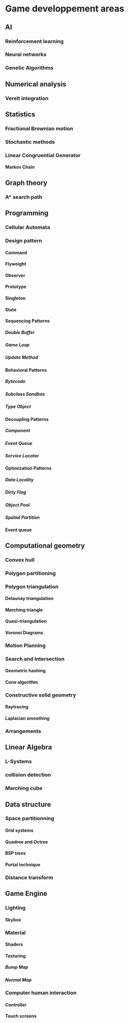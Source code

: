 # Game developpement areas

## AI

### Reinforcement learning

### Neural networks

### Genetic Algorithms

## Numerical analysis

### Verelt integration

## Statistics

### Fractional Brownian motion

### Stochastic methods

### Linear Congruential Generator

#### Markov Chain

## Graph theory

### A* search path

## Programming

### Cellular Automata

### Design pattern
#### Command
#### Flyweight
#### Observer
#### Prototype
#### Singleton
#### State
#### Sequencing Patterns
##### Double Buffer
##### Game Loop
##### Update Method
#### Behavioral Patterns
##### Bytecode
##### Subclass Sandbox
##### Type Object
#### Decoupling Patterns
##### Component
##### Event Queue
##### Service Locator
#### Optimization Patterns
##### Data Locality
##### Dirty Flag
##### Object Pool
##### Spatial Partition
#### Event queue

## Computational geometry

### Convex hull

### Polygon partitioning

### Polygon triangulation 
#### Delaunay triangulation
#### Marching triangle
#### Quasi-triangulation
#### Voronoi Diagrams

### Motion Planning

### Search and Intersection

#### Geometric hashing
#### Cone algorithm

### Constructive solid geometry
#### Raytracing
#### Laplacian smoothing

### Arrangements
 
## Linear Algebra
### L-Systems
### collision detection

### Marching cube

## Data structure

### Space partitionning

#### Grid systems
#### Quadree and Octree
#### BSP trees
#### Portal technique

### Distance transform

## Game Engine

### Lighting

#### Skybox

### Material
#### Shaders
#### Texturing
##### Bump Map
##### Normal Map
### Computer human interaction
#### Controller
#### Touch screens